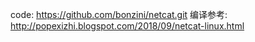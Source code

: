 code:
  https://github.com/bonzini/netcat.git
编译参考:
  http://popexizhi.blogspot.com/2018/09/netcat-linux.html
